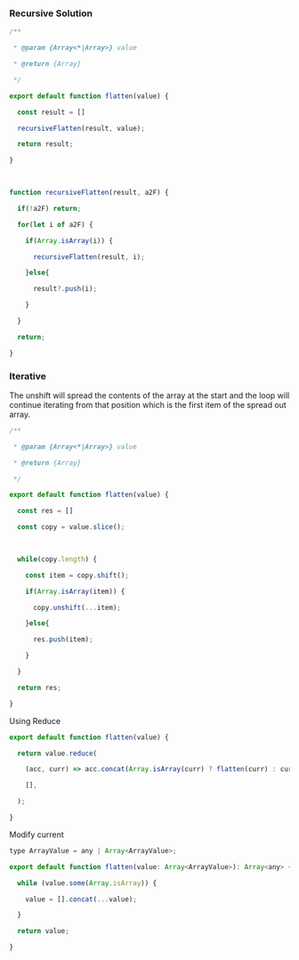 
### Recursive Solution
```js
/**

 * @param {Array<*|Array>} value

 * @return {Array}

 */

export default function flatten(value) {

  const result = []

  recursiveFlatten(result, value);

  return result;

}

  

function recursiveFlatten(result, a2F) {

  if(!a2F) return;

  for(let i of a2F) {

    if(Array.isArray(i)) {

      recursiveFlatten(result, i);

    }else{

      result?.push(i);

    }

  }

  return;

}
```


### Iterative

The unshift will spread the contents of the array at the start and the loop will continue iterating from that position which is the first item of the spread out array.


```js
/**

 * @param {Array<*|Array>} value

 * @return {Array}

 */

export default function flatten(value) {

  const res = []

  const copy = value.slice();

  

  while(copy.length) {

    const item = copy.shift();

    if(Array.isArray(item)) {

      copy.unshift(...item);

    }else{

      res.push(item);

    }

  }

  return res;

}
```

Using Reduce
```js
export default function flatten(value) {

  return value.reduce(

    (acc, curr) => acc.concat(Array.isArray(curr) ? flatten(curr) : curr),

    [],

  );

}
```

Modify current
```js
type ArrayValue = any | Array<ArrayValue>;

export default function flatten(value: Array<ArrayValue>): Array<any> {

  while (value.some(Array.isArray)) {

    value = [].concat(...value);

  }

  return value;

}
```